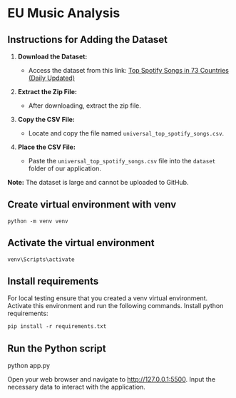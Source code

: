 # EU Music Analysis

## Instructions for Adding the Dataset

1. **Download the Dataset:**
   - Access the dataset from this link: [Top Spotify Songs in 73 Countries (Daily Updated)](https://www.kaggle.com/datasets/asaniczka/top-spotify-songs-in-73-countries-daily-updated/data)

2. **Extract the Zip File:**
   - After downloading, extract the zip file.

3. **Copy the CSV File:**
   - Locate and copy the file named `universal_top_spotify_songs.csv`.

4. **Place the CSV File:**
   - Paste the `universal_top_spotify_songs.csv` file into the `dataset` folder of our application.

**Note:** The dataset is large and cannot be uploaded to GitHub.

## Create virtual environment with venv
``` shell
python -m venv venv
```

## Activate the virtual environment
``` shell
venv\Scripts\activate
```

## Install requirements
For local testing ensure that you created a venv virtual environment. Activate this environment and run the following commands.
Install python requirements:

``` shell
pip install -r requirements.txt
```

## Run the Python script
python app.py

Open your web browser and navigate to http://127.0.0.1:5500. Input the necessary data to interact with the application.